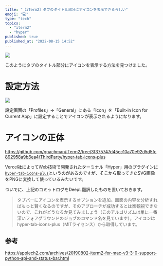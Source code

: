 ```yaml
---
title: "【iTerm2】タブのタイトル部分にアイコンを表示できるらしい"
emoji: "💻"
type: "tech"
topics:
  - "iterm2"
  - "hyper"
published: true
published_at: "2022-08-15 14:52"
---
```


![](https://storage.googleapis.com/zenn-user-upload/fdc792c7e357-20220815.png)

このようにタブのタイトル部分にアイコンを表示する方法を見つけました。

# 設定方法

![](https://storage.googleapis.com/zenn-user-upload/445d733a155f-20220815.png)

設定画面の「Profiles」→「General」にある「Icon」を「Built-in Icon for Current App」に設定することでアイコンが表示されるようになります。

# アイコンの正体

https://github.com/gnachman/iTerm2/tree/3f375747d45ec10a70e92d5d5fc892958a9b6ea4/ThirdParty/hyper-tab-icons-plus

Vercel社によってWeb技術で開発されたターミナル「Hyper」用のプラグインに[`hyper-tab-icons-plus`](https://github.com/sangdth/hyper-tab-icons-plus)というのがあるのですが、そこから取ってきたSVG画像をPNGに変換して使っているみたいです。

ついでに、上記のコミットログをDeepL翻訳したものを置いておきます。

> タブバーにアイコンを表示するオプションを追加。画面の内容を分析すればもっと賢くなるのですが、そのアプローチが成功するとは楽観視できないので、これがどうなるか見てみましょう（このアルゴリズムは単に一番深いフォアグラウンドのジョブのコマンド名を見ています）。アイコンはhyper-tab-icons-plus（MITライセンス）から取得しています。

## 参考

https://applech2.com/archives/20190802-iterm2-for-mac-v3-3-0-support-python-api-and-status-bar.html